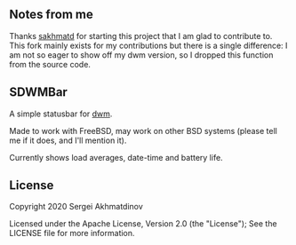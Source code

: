 ## Notes from me

Thanks [sakhmatd](https://sakhmatd.ee/) for starting this project that I am
glad to contribute to. This fork mainly exists for my contributions but there
is a single difference: I am not so eager to show off my dwm version, so I
dropped this function from the source code.

## SDWMBar

A simple statusbar for [dwm](http://dwm.suckless.org).

Made to work with FreeBSD, may work on other BSD systems
(please tell me if it does, and I'll mention it).

Currently shows load averages, date-time and battery life.

## License
Copyright 2020 Sergei Akhmatdinov

Licensed under the Apache License, Version 2.0 (the "License");
See the LICENSE file for more information.
